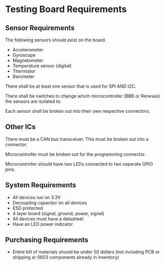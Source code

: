# Testing Board Requirements

## Sensor Requirements

The following sensors should exist on the board.

- Accelerometer
- Gyroscope
- Magnetometer
- Temperature sensor (digital)
- Thermistor
- Barometer

There shall be at least one sensor that is used for SPI AND I2C.

There shall be switches to change which microcontroller (BBB or Renesas) the sensors are isolated to.

Each sensor shall be broken out into their own respective connectors.

## Other ICs

There must be a CAN bus transceiver. This must be broken out into a connector. 

Microcontroller must be broken out for the programming connector.

Microcontroller should have two LEDs connected to two seperate GPIO pins.

## System Requirements

- All devices run on 3.3V
- Decoupling capacitor on all devices
- ESD protected
- 4 layer board (signal, ground, power, signal)
- All devices must have a datasheet
- Have an LED power indicator

## Purchasing Requirements

- Entire bill of materials should be under 50 dollars (not including PCB or shipping or 0603 components already in inventory)
